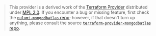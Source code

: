 > This provider is a derived work of the [Terraform Provider](https://github.com/mongodb/terraform-provider-mongodbatlas)
> distributed under [MPL 2.0](https://www.mozilla.org/en-US/MPL/2.0/). If you encounter a bug or missing feature,
> first check the [`pulumi-mongodbatlas` repo](https://github.com/pulumi/pulumi-mongodbatlas/issues); however, if that doesn't turn up anything,
> please consult the source [`terraform-provider-mongodbatlas` repo](https://github.com/mongodb/terraform-provider-mongodbatlas/issues).